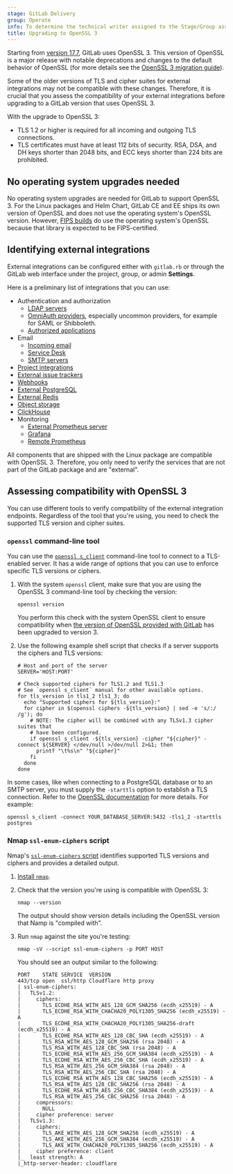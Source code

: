 ```yaml
---
stage: GitLab Delivery
group: Operate
info: To determine the technical writer assigned to the Stage/Group associated with this page, see https://handbook.gitlab.com/handbook/product/ux/technical-writing/#assignments
title: Upgrading to OpenSSL 3
---
```


Starting from [version 17.7](https://docs.gitlab.com/update/versions/gitlab_17_changes/#1770),
GitLab uses OpenSSL 3. This version of OpenSSL is a major release with notable
deprecations and changes to the default behavior of OpenSSL (for more details
see the [OpenSSL 3 migration guide](https://docs.openssl.org/3.0/man7/migration_guide/)).

Some of the older versions of TLS and cipher suites for external integrations
may not be compatible with these changes. Therefore, it is crucial that you
assess the compatibility of your external integrations before upgrading to a
GitLab version that uses OpenSSL 3.

With the upgrade to OpenSSL 3:

- TLS 1.2 or higher is required for all incoming and outgoing TLS connections.
- TLS certificates must have at least 112 bits of security. RSA, DSA, and DH
  keys shorter than 2048 bits, and ECC keys shorter than 224 bits are
  prohibited.

## No operating system upgrades needed

No operating system upgrades are needed for GitLab to support OpenSSL 3. For the
Linux packages and Helm Chart, GitLab CE and EE ships its own version of
OpenSSL and does not use the operating system's OpenSSL
version. However, [FIPS builds](https://docs.gitlab.com/ee/development/fips_compliance.html) do
use the operating system's OpenSSL because that library is expected to
be FIPS-certified.

## Identifying external integrations

External integrations can be configured either with `gitlab.rb` or through the
GitLab web interface under the project, group, or admin **Settings**.

Here is a preliminary list of integrations that you can use:

- Authentication and authorization
  - [LDAP servers](https://docs.gitlab.com/administration/auth/ldap/)
  - [OmniAuth providers](https://docs.gitlab.com/integration/omniauth/),
     especially uncommon providers, for example for SAML or Shibboleth.
  - [Authorized applications](https://docs.gitlab.com/integration/oauth_provider/#view-all-authorized-applications)
- Email
  - [Incoming email](https://docs.gitlab.com/administration/incoming_email/#configuration-examples)
  - [Service Desk](https://docs.gitlab.com/user/project/service_desk/configure/)
  - [SMTP servers](../smtp.md)
- [Project integrations](https://docs.gitlab.com/user/project/integrations/)
- [External issue trackers](https://docs.gitlab.com/integration/external-issue-tracker/)
- [Webhooks](https://docs.gitlab.com/user/project/integrations/webhooks/)
- [External PostgreSQL](https://docs.gitlab.com/administration/postgresql/external/)
- [External Redis](https://docs.gitlab.com/administration/redis/replication_and_failover_external/)
- [Object storage](https://docs.gitlab.com/administration/object_storage/)
- [ClickHouse](https://docs.gitlab.com/integration/clickhouse/)
- Monitoring
  - [External Prometheus server](https://docs.gitlab.com/administration/monitoring/prometheus/#using-an-external-prometheus-server)
  - [Grafana](https://docs.gitlab.com/administration/monitoring/performance/grafana_configuration/)
  - [Remote Prometheus](../prometheus.md#remote-readwrite)

All components that are shipped with the Linux package are compatible with
OpenSSL 3. Therefore, you only need to verify the services that are not part of
the GitLab package and are "external".

## Assessing compatibility with OpenSSL 3

You can use different tools to verify compatibility of the external integration
endpoints. Regardless of the tool that you're using, you need to check the
supported TLS version and cipher suites.

### `openssl` command-line tool

You can use the [`openssl s_client`](https://docs.openssl.org/3.0/man1/openssl-s_client/)
command-line tool to connect to a TLS-enabled server. It has a wide range of
options that you can use to enforce specific TLS versions or ciphers.

1. With the system `openssl` client, make sure that you are using the OpenSSL 3 command-line tool by checking the version:

   ```shell
   openssl version
   ```

   You perform this check with the system OpenSSL client to ensure compatibility when
   [the version of OpenSSL provided with GitLab](_index.md#details-on-how-gitlab-and-ssl-work) has been upgraded to
   version 3.

1. Use the following example shell script that checks if a server supports the ciphers
   and TLS versions:

   ```shell
   # Host and port of the server
   SERVER='HOST:PORT'

   # Check supported ciphers for TLS1.2 and TLS1.3
   # See `openssl s_client` manual for other available options.
   for tls_version in tls1_2 tls1_3; do
     echo "Supported ciphers for ${tls_version}:"
     for cipher in $(openssl ciphers -${tls_version} | sed -e 's/:/ /g'); do
       # NOTE: The cipher will be combined with any TLSv1.3 cipher suites that
       # have been configured.
       if openssl s_client -${tls_version} -cipher "${cipher}" -connect ${SERVER} </dev/null >/dev/null 2>&1; then
         printf "\t%s\n" "${cipher}"
       fi
     done
   done
   ```

In some cases, like when connecting to a PostgreSQL database or to an SMTP server, you must supply the `-starttls` option to establish a TLS connection. Refer to the [OpenSSL documentation](https://docs.openssl.org/master/man1/openssl-s_client/#options) for more details. For example:

```shell
openssl s_client -connect YOUR_DATABASE_SERVER:5432 -tls1_2 -starttls postgres
```

### Nmap `ssl-enum-ciphers` script

Nmap's [`ssl-enum-ciphers` script](https://nmap.org/nsedoc/scripts/ssl-enum-ciphers.html)
identifies supported TLS versions and ciphers and provides a detailed output.

1. [Install `nmap`](https://nmap.org/book/install.html).
1. Check that the version you're using is compatible with OpenSSL 3:

   ```shell
   nmap --version
   ```

   The output should show version details including the OpenSSL version that
   Namp is "compiled with".

1. Run `nmap` against the site you're testing:

   ```shell
   nmap -sV --script ssl-enum-ciphers -p PORT HOST
   ```

   You should see an output similar to the following:

   ```plaintext
   PORT    STATE SERVICE  VERSION
   443/tcp open  ssl/http Cloudflare http proxy
   | ssl-enum-ciphers:
   |   TLSv1.2:
   |     ciphers:
   |       TLS_ECDHE_RSA_WITH_AES_128_GCM_SHA256 (ecdh_x25519) - A
   |       TLS_ECDHE_RSA_WITH_CHACHA20_POLY1305_SHA256 (ecdh_x25519) - A
   |       TLS_ECDHE_RSA_WITH_CHACHA20_POLY1305_SHA256-draft (ecdh_x25519) - A
   |       TLS_ECDHE_RSA_WITH_AES_128_CBC_SHA (ecdh_x25519) - A
   |       TLS_RSA_WITH_AES_128_GCM_SHA256 (rsa 2048) - A
   |       TLS_RSA_WITH_AES_128_CBC_SHA (rsa 2048) - A
   |       TLS_ECDHE_RSA_WITH_AES_256_GCM_SHA384 (ecdh_x25519) - A
   |       TLS_ECDHE_RSA_WITH_AES_256_CBC_SHA (ecdh_x25519) - A
   |       TLS_RSA_WITH_AES_256_GCM_SHA384 (rsa 2048) - A
   |       TLS_RSA_WITH_AES_256_CBC_SHA (rsa 2048) - A
   |       TLS_ECDHE_RSA_WITH_AES_128_CBC_SHA256 (ecdh_x25519) - A
   |       TLS_RSA_WITH_AES_128_CBC_SHA256 (rsa 2048) - A
   |       TLS_ECDHE_RSA_WITH_AES_256_CBC_SHA384 (ecdh_x25519) - A
   |       TLS_RSA_WITH_AES_256_CBC_SHA256 (rsa 2048) - A
   |     compressors:
   |       NULL
   |     cipher preference: server
   |   TLSv1.3:
   |     ciphers:
   |       TLS_AKE_WITH_AES_128_GCM_SHA256 (ecdh_x25519) - A
   |       TLS_AKE_WITH_AES_256_GCM_SHA384 (ecdh_x25519) - A
   |       TLS_AKE_WITH_CHACHA20_POLY1305_SHA256 (ecdh_x25519) - A
   |     cipher preference: client
   |_  least strength: A
   |_http-server-header: cloudflare
   ```
